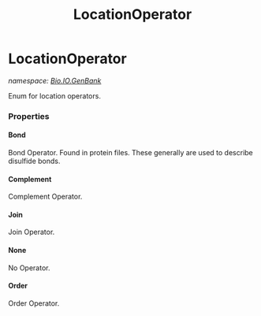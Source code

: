 ﻿---
title: LocationOperator
---

# LocationOperator
_namespace: [Bio.IO.GenBank](N-Bio.IO.GenBank.html)_

Enum for location operators.



### Properties

#### Bond
Bond Operator.
 Found in protein files. 
 These generally are used to describe disulfide bonds.
#### Complement
Complement Operator.
#### Join
Join Operator.
#### None
No Operator.
#### Order
Order Operator.

